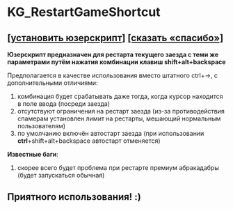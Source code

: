 # KG_RestartGameShortcut
## [[установить юзерскрипт]](../../../raw/main/KG_RestartGameShortcut.user.js) [[сказать «спасибо»]](http://klavogonki.ru/u/#/111001/)

**Юзерскрипт предназначен для рестарта текущего заезда с теми же параметрами путём нажатия комбинации клавиш shift+alt+backspace**

Предполагается в качестве использования вместо штатного ctrl+→, с дополнительными отличиями:
1. комбинация будет срабатывать даже тогда, когда курсор находится в поле ввода (посреди заезда)
2. отсутствуют ограничения на рестарт заезда (из-за противодействия спамерам установлен лимит на рестарты, мешающий нормальным пользователям)
3. по умолчанию включён автостарт заезда (при использовании **ctrl**+shift+alt+backspace автостарт отменяется)

**Известные баги**:
1. скорее всего будет проблема при рестарте премиум абракадабры (будет запускаться обычная)

## Приятного использования! :)


